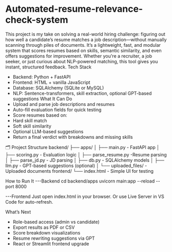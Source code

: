 # Automated-resume-relevance-check-system
This project is my take on solving a real-world hiring challenge: figuring out how well a candidate’s resume matches a job description—without manually scanning through piles of documents. It’s a lightweight, fast, and modular system that scores resumes based on skills, semantic similarity, and even offers suggestions for improvement.
Whether you're a recruiter, a job seeker, or just curious about NLP-powered matching, this tool gives you instant, structured feedback.
Tech Stack
- Backend: Python + FastAPI
- Frontend: HTML + vanilla JavaScript
- Database: SQLAlchemy (SQLite or MySQL)
- NLP: Sentence-transformers, skill extraction, optional GPT-based suggestions
What It Can Do
- Upload and parse job descriptions and resumes
- Auto-fill evaluation fields for quick testing
- Score resumes based on:
- Hard skill match
-  Soft skill similarity
-  Optional LLM-based suggestions
- Return a final verdict with breakdowns and missing skills

🗂️ Project Structure
backend/
├── apps/
│   ├── main.py               - FastAPI app
│   ├── scoring.py            - Evaluation logic
│   ├── parse_resume.py       -Resume parsing
│   ├── parse_jd.py           - JD parsing
│   ├── db.py                 - SQLAlchemy models
│   ├── llm.py                - GPT-based suggestions (optional)
│   └── uploaded_files/       - Uploaded documents
frontend/
└── index.html                - Simple UI for testing

How to Run It
---Backend
cd backend/apps
uvicorn main:app --reload --port 8000


---Frontend
Just open index.html in your browser.
Or use Live Server in VS Code for auto-refresh.

 What’s Next
- Role-based access (admin vs candidate)
- Export results as PDF or CSV
- Score breakdown visualizations
- Resume rewriting suggestions via GPT
- React or Streamlit frontend upgrade
